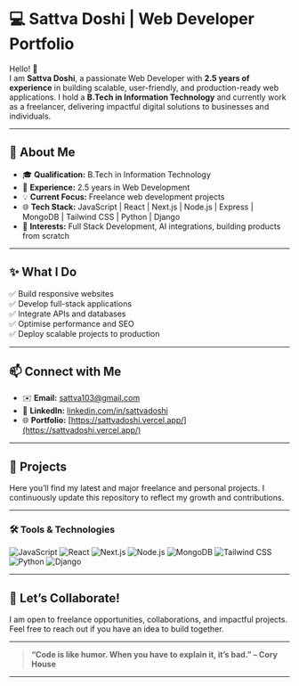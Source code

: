 # 💻 Sattva Doshi | Web Developer Portfolio

Hello! 👋  
I am **Sattva Doshi**, a passionate Web Developer with **2.5 years of experience** in building scalable, user-friendly, and production-ready web applications. I hold a **B.Tech in Information Technology** and currently work as a freelancer, delivering impactful digital solutions to businesses and individuals.

---

## 🚀 About Me

- 🎓 **Qualification:** B.Tech in Information Technology  
- 🏢 **Experience:** 2.5 years in Web Development  
- 💡 **Current Focus:** Freelance web development projects  
- 🌐 **Tech Stack:** JavaScript | React | Next.js | Node.js | Express | MongoDB | Tailwind CSS | Python | Django  
- 🔭 **Interests:** Full Stack Development, AI integrations, building products from scratch

---

## ✨ What I Do

✅ Build responsive websites  
✅ Develop full-stack applications  
✅ Integrate APIs and databases  
✅ Optimise performance and SEO  
✅ Deploy scalable projects to production

---

## 📫 Connect with Me

- ✉️ **Email:** sattva103@gmail.com  
- 💼 **LinkedIn:** [linkedin.com/in/sattvadoshi](https://www.linkedin.com/in/sattva-doshi-37b0851bb/)  
- 🌐 **Portfolio:** [https://sattvadoshi.vercel.app/](https://sattvadoshi.vercel.app/)

---

## 📂 Projects

Here you’ll find my latest and major freelance and personal projects. I continuously update this repository to reflect my growth and contributions.

---

### 🛠️ Tools & Technologies

![JavaScript](https://img.shields.io/badge/JavaScript-F7DF1E?style=flat&logo=javascript&logoColor=black)
![React](https://img.shields.io/badge/React-20232A?style=flat&logo=react&logoColor=61DAFB)
![Next.js](https://img.shields.io/badge/Next.js-000000?style=flat&logo=nextdotjs&logoColor=white)
![Node.js](https://img.shields.io/badge/Node.js-339933?style=flat&logo=nodedotjs&logoColor=white)
![MongoDB](https://img.shields.io/badge/MongoDB-4EA94B?style=flat&logo=mongodb&logoColor=white)
![Tailwind CSS](https://img.shields.io/badge/Tailwind_CSS-38B2AC?style=flat&logo=tailwind-css&logoColor=white)
![Python](https://img.shields.io/badge/Python-3776AB?style=flat&logo=python&logoColor=white)
![Django](https://img.shields.io/badge/Django-092E20?style=flat&logo=django&logoColor=white)

---

## 🤝 Let’s Collaborate!

I am open to freelance opportunities, collaborations, and impactful projects. Feel free to reach out if you have an idea to build together.

---

> **“Code is like humor. When you have to explain it, it’s bad.” – Cory House**

---

